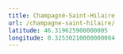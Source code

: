 ```yaml
---
title: Champagné-Saint-Hilaire
url: /champagne-saint-hilaire/
latitude: 46.319625900000005
longitude: 0.32530210000000004
---
```

